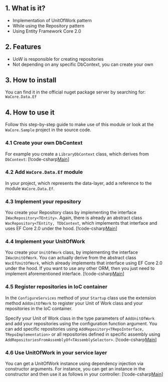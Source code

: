 ﻿---
uid: UnitOfWork_Module
---

## 1. What is it?
* Implementation of UnitOfWork pattern
* While using the Repository pattern
* Using Entity Framework Core 2.0



## 2. Features
* UoW is responsible for creating repositories
* Not depending on any specific DbContext, you can create your own


## 3. How to install
You can find it in the official nuget package server by searching for: ``WaCore.Data.Ef``


## 4. How to use it
Follow this step-by-step guide to make use of this module or look at the ``WaCore.Sample`` project in the source code.

### 4.1 Create your own DbContext
For example you create a ``LibraryDbContext`` class, which derives from ``DbContext``:
[!code-csharp[Main](..\..\src\WaCore.Sample\Data\LibraryDbContext.cs?name=LibraryDbcontextDocu)]
 
### 4.2 Add ``WaCore.Data.Ef`` module
In your project, which represents the data-layer, add a reference to the module ``WaCore.Data.Ef``.

### 4.3 Implement your repository
You create your Repository class by implementing the interface ``IWacRepository<TEntity>``. Again, there is already an abstract class ``WacRepository<TEntity, TDbContext``, which implements that interface and uses EF Core 2.0 under the hood.
[!code-csharp[Main](..\..\src\WaCore.Sample\Data\Repositories\BooksRepository.cs?name=BookRepositoryDocu)]

### 4.4 Implement your UnitOfWork
You create your ``UnitOfWork`` class, by implementing the interface ``IWacUnitOfWork``. You can actually derive from the abstract class ``WacEfUnitOfWork``, which already implements that interface using EF Core 2.0 under the hood. If you want to use any other ORM, then you just need to implement aforementioned interface.
[!code-csharp[Main](..\..\src\WaCore.Sample\Data\UnitOfWork.cs?name=UnitOfWorkDocu)]

### 4.5 Register repositories in IoC container
In the `ConfigureServices` method of your `Startup` class use the extension method `AddUnitOfWork` to register your Unit of Work class and your repositories in the IoC container.

Specify your Unit of Work class in the type parameters of `AddUnitOfWork` and add your repositories using the configuration function argument. You can add specific repositories using `AddRepository<TRepoInterface, TRepoImplementation>` or all repositories defined in specific assembly using `AddRepositoriesFromAssemblyOf<TAssemblySelector>`.
[!code-csharp[Main](..\..\src\WaCore.Sample\Startup.cs?name=RegisterRepositoriesDocu)]

### 4.6 Use UnitOfWork in your service layer
You can get a UnitOfWork instance using dependency injection via constructor arguments.
For instance, you can get an instance in the constructor and then use it as follows in your controller:
[!code-csharp[Main](..\..\src\WaCore.Sample\Controllers\BooksController.cs?name=UseUoWDocu)]
